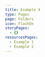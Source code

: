 ```yaml
---
title: Example 4
type: Pages
page: Folders
icon: FlashOn
storyPages:
  - {}
resourcesPages:
  - Example 1
  - Example 2
---
```


